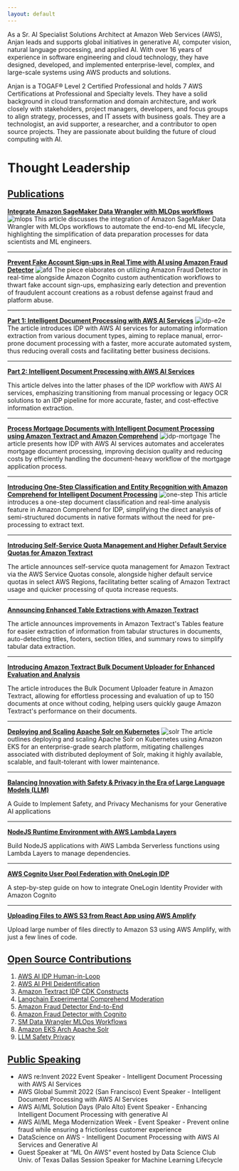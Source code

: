 ```yaml
---
layout: default
---
```


As a Sr. AI Specialist Solutions Architect at Amazon Web Services (AWS), Anjan leads and supports global initiatives in generative AI, computer vision, natural language processing, and applied AI. With over 16 years of experience in software engineering and cloud technology, they have designed, developed, and implemented enterprise-level, complex, and large-scale systems using AWS products and solutions.

Anjan is a TOGAF® Level 2 Certified Professional and holds 7 AWS Certifications at Professional and Specialty levels. They have a solid background in cloud transformation and domain architecture, and work closely with stakeholders, project managers, developers, and focus groups to align strategy, processes, and IT assets with business goals. They are a technologist, an avid supporter, a researcher, and a contributor to open source projects. They are passionate about building the future of cloud computing with AI.

# Thought Leadership
## [Publications](#publications)

[**Integrate Amazon SageMaker Data Wrangler with MLOps workflows**](https://aws.amazon.com/blogs/machine-learning/integrate-amazon-sagemaker-data-wrangler-with-mlops-workflows/)
![mlops](https://d2908q01vomqb2.cloudfront.net/f1f836cb4ea6efb2a0b1b99f41ad8b103eff4b59/2022/07/19/ml-lifecycle.png)
This article discusses the integration of Amazon SageMaker Data Wrangler with MLOps workflows to automate the end-to-end ML lifecycle, highlighting the simplification of data preparation processes for data scientists and ML engineers.

---

[**Prevent Fake Account Sign-ups in Real Time with AI using Amazon Fraud Detector**](https://aws.amazon.com/blogs/machine-learning/prevent-fake-account-sign-ups-in-real-time-with-ai-using-amazon-fraud-detector/)
![afd](https://d2908q01vomqb2.cloudfront.net/f1f836cb4ea6efb2a0b1b99f41ad8b103eff4b59/2021/10/28/ML-6059-figure-1.png)
The piece elaborates on utilizing Amazon Fraud Detector in real-time alongside Amazon Cognito custom authentication workflows to thwart fake account sign-ups, emphasizing early detection and prevention of fraudulent account creations as a robust defense against fraud and platform abuse.

---

[**Part 1: Intelligent Document Processing with AWS AI Services**](https://aws.amazon.com/blogs/machine-learning/part-1-intelligent-document-processing-with-aws-ai-services/)
![idp-e2e](https://d2908q01vomqb2.cloudfront.net/f1f836cb4ea6efb2a0b1b99f41ad8b103eff4b59/2022/07/29/idp-phases.png)
The article introduces IDP with AWS AI services for automating information extraction from various document types, aiming to replace manual, error-prone document processing with a faster, more accurate automated system, thus reducing overall costs and facilitating better business decisions.

---

[**Part 2: Intelligent Document Processing with AWS AI Services**](https://aws.amazon.com/blogs/machine-learning/part-2-intelligent-document-processing-with-aws-ai-services/)

This article delves into the latter phases of the IDP workflow with AWS AI services, emphasizing transitioning from manual processing or legacy OCR solutions to an IDP pipeline for more accurate, faster, and cost-effective information extraction.

---

[**Process Mortgage Documents with Intelligent Document Processing using Amazon Textract and Amazon Comprehend**](https://aws.amazon.com/blogs/machine-learning/process-mortgage-documents-with-intelligent-document-processing-using-amazon-textract-and-amazon-comprehend/)
![idp-mortgage](https://d2908q01vomqb2.cloudfront.net/f1f836cb4ea6efb2a0b1b99f41ad8b103eff4b59/2022/08/10/Arch-Diag-Mortgage.jpg)
The article presents how IDP with AWS AI services automates and accelerates mortgage document processing, improving decision quality and reducing costs by efficiently handling the document-heavy workflow of the mortgage application process.

---

[**Introducing One-Step Classification and Entity Recognition with Amazon Comprehend for Intelligent Document Processing**](https://aws.amazon.com/blogs/machine-learning/introducing-one-step-classification-and-entity-recognition-with-amazon-comprehend-for-intelligent-document-processing/)
![one-step](https://d2908q01vomqb2.cloudfront.net/b6692ea5df920cad691c20319a6fffd7a4a766b8/2022/11/28/image001-12.png)
This article introduces a one-step document classification and real-time analysis feature in Amazon Comprehend for IDP, simplifying the direct analysis of semi-structured documents in native formats without the need for pre-processing to extract text.

---

[**Introducing Self-Service Quota Management and Higher Default Service Quotas for Amazon Textract**](https://aws.amazon.com/blogs/machine-learning/introducing-self-service-quota-management-and-higher-default-service-quotas-for-amazon-textract/)

The article announces self-service quota management for Amazon Textract via the AWS Service Quotas console, alongside higher default service quotas in select AWS Regions, facilitating better scaling of Amazon Textract usage and quicker processing of quota increase requests.

---

[**Announcing Enhanced Table Extractions with Amazon Textract**](https://aws.amazon.com/blogs/machine-learning/announcing-enhanced-table-extractions-with-amazon-textract/)

The article announces improvements in Amazon Textract's Tables feature for easier extraction of information from tabular structures in documents, auto-detecting titles, footers, section titles, and summary rows to simplify tabular data extraction.

---

[**Introducing Amazon Textract Bulk Document Uploader for Enhanced Evaluation and Analysis**](https://aws.amazon.com/blogs/machine-learning/introducing-amazon-textract-bulk-document-uploader-for-enhanced-evaluation-and-analysis/)

The article introduces the Bulk Document Uploader feature in Amazon Textract, allowing for effortless processing and evaluation of up to 150 documents at once without coding, helping users quickly gauge Amazon Textract's performance on their documents.

---

[**Deploying and Scaling Apache Solr on Kubernetes**](https://aws.amazon.com/blogs/opensource/deploying-and-scaling-apache-solr-on-kubernetes/)
![solr](https://awsopensourceblog.s3.us-east-2.amazonaws.com/assets/anjanavb_apache-solr-kubernetes/anjanavb_apache-solr-kubernetes_f1.png)
The article outlines deploying and scaling Apache Solr on Kubernetes using Amazon EKS for an enterprise-grade search platform, mitigating challenges associated with distributed deployment of Solr, making it highly available, scalable, and fault-tolerant with lower maintenance.

---

[**Balancing Innovation with Safety & Privacy in the Era of Large Language Models (LLM)**](https://towardsdatascience.com/balancing-innovation-with-safety-privacy-in-the-era-of-large-language-models-llm-a63570e4a24a)
  
A Guide to Implement Safety, and Privacy Mechanisms for your Generative AI applications

---

[**NodeJS Runtime Environment with AWS Lambda Layers**](https://medium.com/@anjanava.biswas/nodejs-runtime-environment-with-aws-lambda-layers-f3914613e20e)

Build NodeJS applications with AWS Lambda Serverless functions using Lambda Layers to manage dependencies.

---

[**AWS Cognito User Pool Federation with OneLogin IDP**](https://medium.com/@anjanava.biswas/aws-cognito-user-pool-federation-with-onelogin-idp-4b1962127b0b)

A step-by-step guide on how to integrate OneLogin Identity Provider with Amazon Cognito

---

[**Uploading Files to AWS S3 from React App using AWS Amplify**](https://medium.com/@anjanava.biswas/uploading-files-to-aws-s3-from-react-app-using-aws-amplify-b286dbad2dd7)

Upload large number of files directly to Amazon S3 using AWS Amplify, with just a few lines of code.

## [Open Source Contributions](#open-source-contributions)

1. [AWS AI IDP Human-in-Loop](https://github.com/aws-samples/aws-ai-idp-human-in-loop)
2. [AWS AI PHI Deidentification](https://github.com/aws-samples/aws-ai-phi-deidentification)
3. [Amazon Textract IDP CDK Constructs](https://github.com/aws-samples/amazon-textract-idp-cdk-constructs)
4. [Langchain Experimental Comprehend Moderation](https://api.python.langchain.com/en/latest/experimental_api_reference.html#module-langchain_experimental.comprehend_moderation)
5. [Amazon Fraud Detector End-to-End](https://github.com/aws-samples/amazon-fraud-detector-end-to-end)
6. [Amazon Fraud Detector with Cognito](https://github.com/aws-samples/amazon-fraud-detector-with-cognito)
7. [SM Data Wrangler MLOps Workflows](https://github.com/aws-samples/sm-data-wrangler-mlops-workflows)
8. [Amazon EKS Arch Apache Solr](https://github.com/aws-samples/amazon-eks-arch-apache-solr)
9. [LLM Safety Privacy](https://github.com/annjawn/llm-safety-privacy)

## [Public Speaking](#public-speaking)

- AWS re:Invent 2022 Event Speaker - Intelligent Document Processing with AWS AI Services
- AWS Global Summit 2022 (San Francisco) Event Speaker - Intelligent Document Processing with AWS AI Services
- AWS AI/ML Solution Days (Palo Alto) Event Speaker - Enhancing Intelligent Document Processing with generative AI 
- AWS AI/ML Mega Modernization Week - Event Speaker - Prevent online fraud while ensuring a frictionless customer experience
- DataScience on AWS - Intelligent Document Processing with AWS AI Services and Generative AI
- Guest Speaker at “ML On AWS“ event hosted by Data Science Club Univ. of Texas Dallas Session Speaker for Machine Learning Lifecycle
